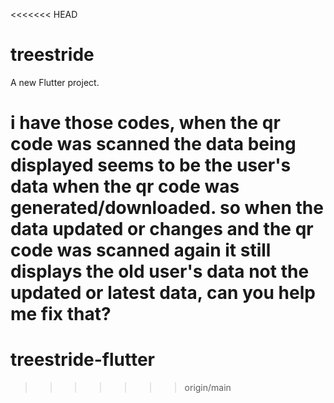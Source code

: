 <<<<<<< HEAD
# treestride

A new Flutter project.

i have those codes, when the qr code was scanned the data being displayed seems to be the user's data when the qr code was generated/downloaded. so when the data updated or changes and the qr code was scanned again it still displays the old user's data not the updated or latest data, can you help me fix that?
=======
# treestride-flutter
>>>>>>> origin/main
